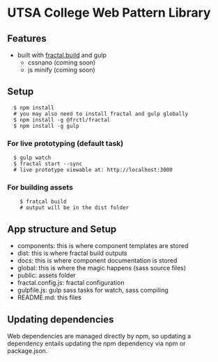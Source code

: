 # UTSA College Web Pattern Library

## Features
- built with [fractal.build](https://fractal.build) and gulp
  - cssnano (coming soon)
  - js minify (coming soon)

## Setup
```
  $ npm install
  # you may also need to install fractal and gulp globally
  $ npm install -g @frctl/fractal
  $ npm install -g gulp
```

### For live prototyping (default task)
```
  $ gulp watch
  $ fractal start --sync
  # live prototype viewable at: http://localhost:3000
```

### For building assets
```
    $ fratcal build
    # output will be in the dist folder
```    

## App structure and Setup

- components: this is where component templates are stored
- dist: this is where fractal build outputs
- docs: this is where component documentation is stored
- global: this is where the magic happens (sass source files)
- public: assets folder
- fractal.config.js: fractal configuration
- gulpfile.js: gulp sass tasks for watch, sass compiling
- README.md: this files


## Updating dependencies

Web dependencies are managed directly by npm, so updating a dependency entails updating the npm dependency via npm or package.json.
